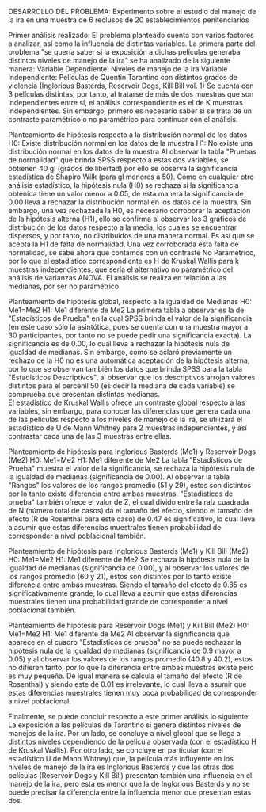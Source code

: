 DESARROLLO DEL PROBLEMA: 
Experimento sobre el estudio del manejo de la ira en una muestra de 6 reclusos de 20 establecimientos penitenciarios


Primer análisis realizado: 
El problema planteado cuenta con varios factores a analizar, así como la influencia de distintas variables.
La primera parte del problema "se quería saber si la exposición a dichas películas generaba distintos niveles de manejo de la ira" se ha analizado de la siguiente manera:
Variable Dependiente: Niveles de manejo de la ira
Variable Independiente: Películas de Quentin Tarantino con distintos grados de violencia (Inglorious Basterds, Reservoir Dogs, Kill Bill vol. 1)
Se cuenta con 3 películas distintas, por tanto, al tratarse de más de dos muestras que son independientes entre sí, el análisis
correspondiente es el de K muestras independientes. Sin embargo, primero es necesario saber si se trata de un contraste paramétrico o no paramétrico para continuar con el análisis.

Planteamiento de hipótesis respecto a la distribución normal de los datos
H0: Existe distribución normal en los datos de la muestra 
H1: No existe una distribución normal en los datos de la muestra
Al observar la tabla "Pruebas de normalidad" que brinda SPSS respecto a estas dos variables, se obtienen 40 gl (grados de libertad)
por ello se observa la significancia estadística de Shapiro Wilk (para gl menores a 50). 
Como en cualquier otro análisis estadístico, la hipótesis nula (H0) se rechaza si la significancia obtenida tiene un valor menor a 0.05, 
de esta manera la significancia de 0.00 lleva a rechazar la distribución normal en los datos de la muestra.
Sin embargo, una vez rechazada la H0, es necesario corroborar la aceptación de la hipótesis alterna (H1), ello se confirma al observar
los 3 gráficos de distrbución de los datos respecto a la media, los cuales se encuentrar dispersos, y por tanto, no distribuidos de una
manera normal. Es así que se acepta la H1 de falta de normalidad.
Una vez corroborada esta falta de normalidad, se sabe ahora que contamos con un contraste No Paramétrico, por lo que el estadístico 
correspondiente es H de Kruskal Wallis para k muestras independientes, que sería el alternativo no paramétrico del análisis de 
varianzas ANOVA. El análisis se realiza en relación a las medianas, por ser no paramétrico. 

Planteamiento de hipótesis global, respecto a la igualdad de Medianas
H0: Me1=Me2
H1: Me1 diferente de Me2
La primera tabla a observar es la de "Estadísticos de Prueba" en la cual SPSS brinda el valor de la significancia (en este caso sólo 
la asintótica, pues se cuenta con una muestra mayor a 30 participantes, por tanto no se puede pedir una significancia exacta). La 
significancia es de 0.00, lo cual lleva a rechazar la hipótesis nula de igualdad de medianas. Sin embargo, como se aclaró previamente
un rechazo de la H0 no es una automática aceptación de la hipótesis alterna, por lo que se observan también los datos que brinda SPSS
para la tabla "Estadísticos Descriptivos", al observar que los descriptivos arrojan valores distintos para el percenil 50 (es decir
la mediana de cada variable) se comprueba que presentan distintas medianas.  
El estadístico de Kruskal Wallis ofrece un contraste global respecto a las variables, sin embargo, para conocer las diferencias que genera cada una de las películas respecto a los niveles de manejo de la ira, se utilizará el estadístico de U de Mann Whitney para
2 muestras independientes, y así contrastar cada una de las 3 muestras entre ellas. 

Planteamiento de hipótesis para Inglorious Basterds (Me1) y Reservoir Dogs (Me2)
H0: Me1=Me2
H1: Me1 diferente de Me2
La tabla "Estadísticos de Prueba" muestra el valor de la significancia, se rechaza la hipótesis nula de la igualdad de medianas (significancia de 0.00). Al observar la tabla "Rangos" los valores de los rangos promedio (51 y 29), estos son distintos por lo tanto existe diferencia entre ambas muestras. 
"Estadísticos de prueba" también ofrece el valor de Z, el cual divido entre la raíz cuadrada de N (número total de casos) da el tamaño del efecto, siendo el tamaño del efecto (R de Rosenthal para este caso) de 0.47 es significativo, lo cual lleva a asumir que estas diferencias muestrales tienen  probabilidad  de corresponder a nivel poblacional también. 

Planteamiento de hipótesis para Inglorious Basterds (Me1) y Kill Bill (Me2)
H0: Me1=Me2
H1: Me1 diferente de Me2
Se rechaza la hipótesis nula de la igualdad de medianas (significancia de 0.00), y al observar los valores de los rangos promedio (60 y 21), estos son distintos por lo tanto existe diferencia entre ambas muestras. Siendo el tamaño del efecto de 0.85 es significativamente grande, lo cual lleva a asumir que estas diferencias muestrales tienen una probabilidad grande de corresponder a nivel poblacional también.

Planteamiento de hipótesis para Reservoir Dogs (Me1) y Kill Bill (Me2)
H0: Me1=Me2
H1: Me1 diferente de Me2
Al observar la significancia que aparece en el cuadro "Estadísticos de prueba" no se puede rechazar la hipótesis nula de la igualdad de medianas (significancia de 0.9 mayor a 0.05) y al observar los valores de los rangos promedio (40.8 y 40.2), estos no difieren tanto, por lo que la diferencia entre ambas muestras existe pero es muy pequeña. 
De igual manera se calcula el tamaño del efecto (R de Rosenthal) y siendo este de 0.01 es irrelevante, lo cual lleva a asumir que estas diferencias muestrales tienen  muy poca probabilidad  de corresponder a nivel poblacional.

Finalmente, se puede concluir respecto a este primer análisis lo siguiente: La exposición a las películas de Tarantino sí genera distintos niveles de manejos de la ira. 
Por un lado, se concluye a nivel global que se llega a distintos niveles dependiendo de la película observada (con el estadístico H de Kruskal Wallis).
Por otro lado, se concluye en particular (con el estadístico U de Mann Whtney) que, la película más influyente en los niveles de manejo de la ira es Inglorious Basterds y que las otras dos películas (Reservoir Dogs y Kill Bill) presentan también una influencia en el manejo de la ira, pero esta es menor que la de Inglorious Basterds y no se puede precisar la diferencia entre la
influencia menor que presentan estas dos.


